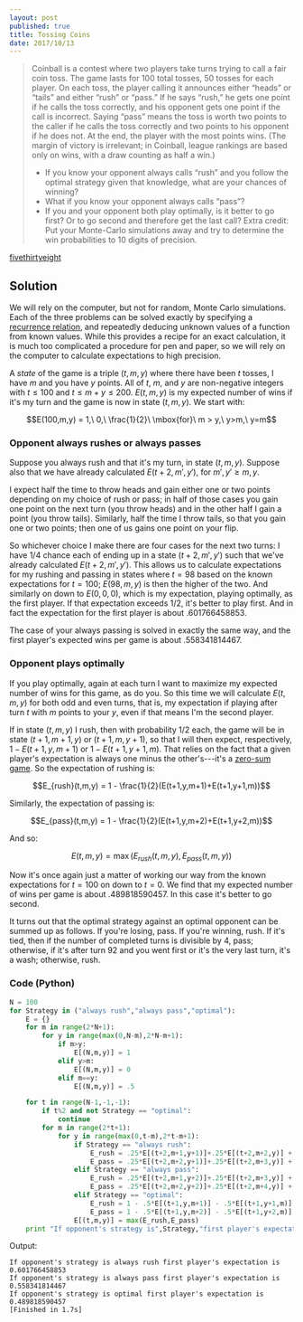 ```yaml
---
layout: post
published: true
title: Tossing Coins
date: 2017/10/13
---
```


>Coinball is a contest where two players take turns trying to call a fair coin toss. The game lasts for 100 total tosses, 50 tosses for each player. On each toss, the player calling it announces either “heads” or “tails” and either “rush” or “pass.” If he says “rush,” he gets one point if he calls the toss correctly, and his opponent gets one point if the call is incorrect. Saying “pass” means the toss is worth two points to the caller if he calls the toss correctly and two points to his opponent if he does not. At the end, the player with the most points wins. (The margin of victory is irrelevant; in Coinball, league rankings are based only on wins, with a draw counting as half a win.)
>
>- If you know your opponent always calls “rush” and you follow the optimal strategy given that knowledge, what are your chances of winning?
>- What if you know your opponent always calls “pass”?
>- If you and your opponent both play optimally, is it better to go first? Or to go second and therefore get the last call?
>Extra credit: Put your Monte-Carlo simulations away and try to determine the win probabilities to 10 digits of precision.

<!--more-->

[fivethirtyeight](https://fivethirtyeight.com/features/how-much-is-a-perfect-game-of-jeopardy-worth/)

## Solution

We will rely on the computer, but not for random, Monte Carlo simulations. Each of the three problems can be solved exactly by specifying a [recurrence relation](https://en.wikipedia.org/wiki/Recurrence_relation), and repeatedly deducing unknown values of a function from known values. While this provides a recipe for an exact calculation, it is much too complicated a procedure for pen and paper, so we will rely on the computer to calculate expectations to high precision.

A _state_ of the game is a triple $(t,m,y)$ where there have been $t$ tosses, I have $m$ and you have $y$ points. All of $t$, $m$, and $y$ are non-negative integers with $t\leq 100$ and $t \leq m+y \leq 200$.  $E(t,m,y)$ is my expected number of wins if it's my turn and the game is now in state $(t,m,y)$. We start with:

$$E(100,m,y) = 1,\ 0,\ \frac{1}{2}\ \mbox{for}\ m > y,\ y>m,\
y=m$$

### Opponent always rushes or always passes

Suppose you always rush and that it's my turn, in state $(t,m,y)$. Suppose also that we have already calculated $E(t+2,m',y')$, for $m',y'\geq m,y$. 

I expect half the time to throw heads and gain either one or two points depending on my choice of rush or pass; in half of those cases you gain one point on the next turn (you throw heads) and in the other half I gain a point (you throw tails). Similarly, half the time I throw tails, so that you gain one or two points; then one of us gains one point on your flip. 

So whichever choice I make there are four cases for the next two turns: I have $1/4$ chance each of ending up in a state $(t+2,m',y')$ such that we've already calculated $E(t+2,m',y')$. This allows us to calculate expectations for my rushing and passing in states where $t=98$ based on the known expectations for $t=100$; $E(98,m,y)$ is then the higher of the two.  And similarly on down to $E(0,0,0)$, which is my expectation, playing optimally, as the first player. If that expectation exceeds $1/2$, it's better to play first. And in fact the expectation for the first player is about $.601766458853$.

The case of your always passing is solved in exactly the same way, and the first player's expected wins per game is about $.558341814467$.

### Opponent plays optimally

If you play optimally, again at each turn I want to maximize my expected number of wins for this game, as do you. So this time we will calculate $E(t,m,y)$ for both odd and even turns, that is, my expectation if playing after turn $t$ with $m$ points to your $y$, even if that means I'm the second player.

If in state $(t,m,y)$ I rush, then with probability $1/2$ each, the game will be in state $(t+1,m+1,y)$ or $(t+1,m,y+1)$, so that I will then expect, respectively, $1-E(t+1,y,m+1)$ or $1-E(t+1,y+1,m)$. That relies on the fact that a given player's expectation is always one minus the other's---it's a [zero-sum game](https://en.wikipedia.org/wiki/Zero-sum_game). So the expectation of rushing is:

$$E_{rush}(t,m,y) = 1 - \frac{1}{2}(E(t+1,y,m+1)+E(t+1,y+1,m))$$

Similarly, the expectation of passing is:

$$E_{pass}(t,m,y) = 1 - \frac{1}{2}(E(t+1,y,m+2)+E(t+1,y+2,m))$$

And so:

$$E(t,m,y) = \max(E_{rush}(t,m,y),E_{pass}(t,m,y))$$

Now it's once again just a matter of working our way from the known expectations for $t=100$ on down to $t=0$. We find that my expected number of wins per game is about $.489818590457$. In this case it's better to go second.

It turns out that the optimal strategy against an optimal opponent can be summed up as follows. If you're losing, pass. If you're winning, rush. If it's tied, then if the number of completed turns is divisible by $4$, pass; otherwise, if it's after turn $92$ and you went first or it's the very last turn, it's a wash; otherwise, rush.

### Code (Python)

```python
N = 100
for Strategy in ("always rush","always pass","optimal"):
	E = {}
	for m in range(2*N+1):
		for y in range(max(0,N-m),2*N-m+1):
			if m>y:
				E[(N,m,y)] = 1
			elif y>m:
				E[(N,m,y)] = 0
			elif m==y:
				E[(N,m,y)] = .5

	for t in range(N-1,-1,-1):
		if t%2 and not Strategy == "optimal":
			continue
		for m in range(2*t+1):
			for y in range(max(0,t-m),2*t-m+1):
				if Strategy == "always rush":
					E_rush = .25*E[(t+2,m+1,y+1)]+.25*E[(t+2,m+2,y)] + .25*E[(t+2,m,y+2)]+.25*E[(t+2,m+1,y+1)]
					E_pass = .25*E[(t+2,m+2,y+1)]+.25*E[(t+2,m+3,y)] + .25*E[(t+2,m,y+3)]+.25*E[(t+2,m+1,y+2)]
				elif Strategy == "always pass":					
					E_rush = .25*E[(t+2,m+1,y+2)]+.25*E[(t+2,m+3,y)] + .25*E[(t+2,m,y+3)]+.25*E[(t+2,m+2,y+1)]
					E_pass = .25*E[(t+2,m+2,y+2)]+.25*E[(t+2,m+4,y)] + .25*E[(t+2,m,y+4)]+.25*E[(t+2,m+2,y+2)]
				elif Strategy == "optimal":
					E_rush = 1 - .5*E[(t+1,y,m+1)] - .5*E[(t+1,y+1,m)]
					E_pass = 1 - .5*E[(t+1,y,m+2)] - .5*E[(t+1,y+2,m)]
				E[(t,m,y)] = max(E_rush,E_pass)
	print "If opponent's strategy is",Strategy,"first player's expectation is", E[(0,0,0)]
```

Output:

```
If opponent's strategy is always rush first player's expectation is 0.601766458853
If opponent's strategy is always pass first player's expectation is 0.558341814467
If opponent's strategy is optimal first player's expectation is 0.489818590457
[Finished in 1.7s]
```

<br>
